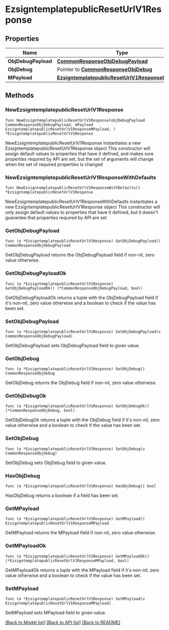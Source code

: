 # EzsigntemplatepublicResetUrlV1Response

## Properties

Name | Type | Description | Notes
------------ | ------------- | ------------- | -------------
**ObjDebugPayload** | [**CommonResponseObjDebugPayload**](CommonResponseObjDebugPayload.md) |  | 
**ObjDebug** | Pointer to [**CommonResponseObjDebug**](CommonResponseObjDebug.md) |  | [optional] 
**MPayload** | [**EzsigntemplatepublicResetUrlV1ResponseMPayload**](EzsigntemplatepublicResetUrlV1ResponseMPayload.md) |  | 

## Methods

### NewEzsigntemplatepublicResetUrlV1Response

`func NewEzsigntemplatepublicResetUrlV1Response(objDebugPayload CommonResponseObjDebugPayload, mPayload EzsigntemplatepublicResetUrlV1ResponseMPayload, ) *EzsigntemplatepublicResetUrlV1Response`

NewEzsigntemplatepublicResetUrlV1Response instantiates a new EzsigntemplatepublicResetUrlV1Response object
This constructor will assign default values to properties that have it defined,
and makes sure properties required by API are set, but the set of arguments
will change when the set of required properties is changed

### NewEzsigntemplatepublicResetUrlV1ResponseWithDefaults

`func NewEzsigntemplatepublicResetUrlV1ResponseWithDefaults() *EzsigntemplatepublicResetUrlV1Response`

NewEzsigntemplatepublicResetUrlV1ResponseWithDefaults instantiates a new EzsigntemplatepublicResetUrlV1Response object
This constructor will only assign default values to properties that have it defined,
but it doesn't guarantee that properties required by API are set

### GetObjDebugPayload

`func (o *EzsigntemplatepublicResetUrlV1Response) GetObjDebugPayload() CommonResponseObjDebugPayload`

GetObjDebugPayload returns the ObjDebugPayload field if non-nil, zero value otherwise.

### GetObjDebugPayloadOk

`func (o *EzsigntemplatepublicResetUrlV1Response) GetObjDebugPayloadOk() (*CommonResponseObjDebugPayload, bool)`

GetObjDebugPayloadOk returns a tuple with the ObjDebugPayload field if it's non-nil, zero value otherwise
and a boolean to check if the value has been set.

### SetObjDebugPayload

`func (o *EzsigntemplatepublicResetUrlV1Response) SetObjDebugPayload(v CommonResponseObjDebugPayload)`

SetObjDebugPayload sets ObjDebugPayload field to given value.


### GetObjDebug

`func (o *EzsigntemplatepublicResetUrlV1Response) GetObjDebug() CommonResponseObjDebug`

GetObjDebug returns the ObjDebug field if non-nil, zero value otherwise.

### GetObjDebugOk

`func (o *EzsigntemplatepublicResetUrlV1Response) GetObjDebugOk() (*CommonResponseObjDebug, bool)`

GetObjDebugOk returns a tuple with the ObjDebug field if it's non-nil, zero value otherwise
and a boolean to check if the value has been set.

### SetObjDebug

`func (o *EzsigntemplatepublicResetUrlV1Response) SetObjDebug(v CommonResponseObjDebug)`

SetObjDebug sets ObjDebug field to given value.

### HasObjDebug

`func (o *EzsigntemplatepublicResetUrlV1Response) HasObjDebug() bool`

HasObjDebug returns a boolean if a field has been set.

### GetMPayload

`func (o *EzsigntemplatepublicResetUrlV1Response) GetMPayload() EzsigntemplatepublicResetUrlV1ResponseMPayload`

GetMPayload returns the MPayload field if non-nil, zero value otherwise.

### GetMPayloadOk

`func (o *EzsigntemplatepublicResetUrlV1Response) GetMPayloadOk() (*EzsigntemplatepublicResetUrlV1ResponseMPayload, bool)`

GetMPayloadOk returns a tuple with the MPayload field if it's non-nil, zero value otherwise
and a boolean to check if the value has been set.

### SetMPayload

`func (o *EzsigntemplatepublicResetUrlV1Response) SetMPayload(v EzsigntemplatepublicResetUrlV1ResponseMPayload)`

SetMPayload sets MPayload field to given value.



[[Back to Model list]](../README.md#documentation-for-models) [[Back to API list]](../README.md#documentation-for-api-endpoints) [[Back to README]](../README.md)


